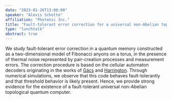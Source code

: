 ```yaml
---
date: "2023-01-26T13:00:00"
speaker: "Alexis Schotte"
affiliation: "Photonic Inc."
title: "Fault-tolerant error correction for a universal non-Abelian topological quantum computer at finite temperature"
type: "lunchtalk"
abstract: true
---
```


We study fault-tolerant error correction in a quantum memory constructed as a two-dimensional model of Fibonacci anyons on a torus, in the presence of thermal noise represented by pair-creation processes and measurement errors. The correction procedure is based on the cellular automaton decoders originating in the works of [Gács](https://doi.org/10.1016/0022-0000(86)90002-4) and [Harrington](https://doi.org/10.7907/AHMQ-EG82). Through numerical simulations, we observe that this code behaves fault-tolerantly and that threshold behavior is likely present. Hence, we provide strong evidence for the existence of a fault-tolerant universal non-Abelian topological quantum computer.
